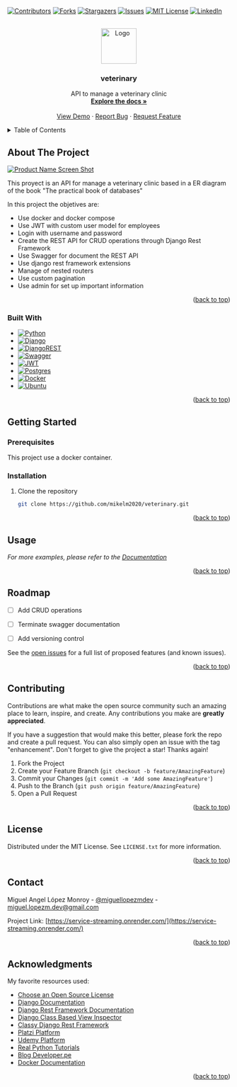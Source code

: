 <!-- Improved compatibility of back to top link: See: https://github.com/othneildrew/Best-README-Template/pull/73 -->
<a name="readme-top"></a>
<!--
*** Thanks for checking out the Best-README-Template. If you have a suggestion
*** that would make this better, please fork the repo and create a pull request
*** or simply open an issue with the tag "enhancement".
*** Don't forget to give the project a star!
*** Thanks again! Now go create something AMAZING! :D
-->



<!-- PROJECT SHIELDS -->
<!--
*** I'm using markdown "reference style" links for readability.
*** Reference links are enclosed in brackets [ ] instead of parentheses ( ).
*** See the bottom of this document for the declaration of the reference variables
*** for contributors-url, forks-url, etc. This is an optional, concise syntax you may use.
*** https://www.markdownguide.org/basic-syntax/#reference-style-links
-->
[![Contributors][contributors-shield]][contributors-url]
[![Forks][forks-shield]][forks-url]
[![Stargazers][stars-shield]][stars-url]
[![Issues][issues-shield]][issues-url]
[![MIT License][license-shield]][license-url]
[![LinkedIn][linkedin-shield]][linkedin-url]



<!-- PROJECT LOGO -->
<br />
<div align="center">
  <a href="https://github.com/mikelm2020/veterinary">
    <img src="https://github.com/mikelm2020/veterinary/blob/961be498851fc7b1e9d940550e7eb54ea3b2130f/logo.png" alt="Logo" width="80" height="80">
  </a>

  <h3 align="center">veterinary</h3>

  <p align="center">
    API to manage a veterinary clinic
    <br />
    <a href="https://github.com/mikelm2020/veterinary"><strong>Explore the docs »</strong></a>
    <br />
    <br />
    <a href="">View Demo</a>
    ·
    <a href="https://github.com/mikelm2020/veterinary/issues">Report Bug</a>
    ·
    <a href="https://github.com/mikelm2020/veterinary/issues">Request Feature</a>
  </p>
</div>



<!-- TABLE OF CONTENTS -->
<details>
  <summary>Table of Contents</summary>
  <ol>
    <li>
      <a href="#about-the-project">About The Project</a>
      <ul>
        <li><a href="#built-with">Built With</a></li>
      </ul>
    </li>
    <li>
      <a href="#getting-started">Getting Started</a>
      <ul>
        <li><a href="#prerequisites">Prerequisites</a></li>
        <li><a href="#installation">Installation</a></li>
      </ul>
    </li>
    <li><a href="#usage">Usage</a></li>
    <li><a href="#roadmap">Roadmap</a></li>
    <li><a href="#contributing">Contributing</a></li>
    <li><a href="#license">License</a></li>
    <li><a href="#contact">Contact</a></li>
    <li><a href="#acknowledgments">Acknowledgments</a></li>
  </ol>
</details>



<!-- ABOUT THE PROJECT -->
## About The Project

[![Product Name Screen Shot][product-screenshot]](https://github.com/mikelm2020/veterinary/blob/82a8c694a418723faacf992c5dd76b6e328120f8/api_playlists.png)

This proyect is an API for manage a veterinary clinic based in a ER diagram of the book "The practical book of databases"

In this project the objetives are:
* Use docker and docker compose
* Use JWT with custom user model for employees
* Login with username and password
* Create the REST API for CRUD operations through Django Rest Framework
* Use Swagger for document the REST API
* Use django rest framework extensions
* Manage of nested routers
* Use custom pagination
* Use admin for set up important information


<p align="right">(<a href="#readme-top">back to top</a>)</p>



### Built With



* [![Python][Python]][Python-url]
* [![Django][Django]][Django-url]
* [![DjangoREST][DjangoREST]][DjangoREST-url]
* [![Swagger][Swagger]][Swagger-url]
* [![JWT][JWT]][JWT-url]
* [![Postgres][Postgres]][Postgres-url]
* [![Docker][Docker]][Docker-url]
* [![Ubuntu][Ubuntu]][Ubuntu-url]


<p align="right">(<a href="#readme-top">back to top</a>)</p>



<!-- GETTING STARTED -->
## Getting Started


### Prerequisites

This project use a docker container.




### Installation


1. Clone the repository
   ```sh
   git clone https://github.com/mikelm2020/veterinary.git
   ```
<!-- 2. Create the python virtual enviroment
3. Prepare the virtual enviroment through of local requirements file in the requirements folder
   ```sh
   pip install -r requirements/local.txt
   ```
4. Create a JSON file with enviroment variables in the video_streaming folder

5. The enviroment variables are used in the settings -->

<p align="right">(<a href="#readme-top">back to top</a>)</p>



<!-- USAGE EXAMPLES -->
## Usage

<!-- In the next link can you use the API, the indications are:
1. Login with the email: jonas@gmail.com and password: Lafrancia
2. Copy token
3. Click in authorized button
4. Paste token in value field
5. Click in Authorize button
6. Click in close button
7. Can you use the API
8. Logout with refresh-token
9. Copy refresh-token from response of login
10. Paste refresh-token in request body of logout -->


_For more examples, please refer to the [Documentation](https://example.com/)_

<p align="right">(<a href="#readme-top">back to top</a>)</p>



<!-- ROADMAP -->
## Roadmap

- [ ] Add CRUD operations
- [ ] Terminate swagger documentation
- [ ] Add versioning control


See the [open issues](https://github.com/mikelm2020/veterinary/issues) for a full list of proposed features (and known issues).

<p align="right">(<a href="#readme-top">back to top</a>)</p>



<!-- CONTRIBUTING -->
## Contributing

Contributions are what make the open source community such an amazing place to learn, inspire, and create. Any contributions you make are **greatly appreciated**.

If you have a suggestion that would make this better, please fork the repo and create a pull request. You can also simply open an issue with the tag "enhancement".
Don't forget to give the project a star! Thanks again!

1. Fork the Project
2. Create your Feature Branch (`git checkout -b feature/AmazingFeature`)
3. Commit your Changes (`git commit -m 'Add some AmazingFeature'`)
4. Push to the Branch (`git push origin feature/AmazingFeature`)
5. Open a Pull Request

<p align="right">(<a href="#readme-top">back to top</a>)</p>



<!-- LICENSE -->
## License

Distributed under the MIT License. See `LICENSE.txt` for more information.

<p align="right">(<a href="#readme-top">back to top</a>)</p>



<!-- CONTACT -->
## Contact

Miguel Angel López Monroy - [@miguellopezmdev](https://twitter.com/miguellopezmdev) - miguel.lopezm.dev@gmail.com

Project Link: [https://service-streaming.onrender.com/](https://service-streaming.onrender.com/)

<p align="right">(<a href="#readme-top">back to top</a>)</p>



<!-- ACKNOWLEDGMENTS -->
## Acknowledgments

My favorite resources used:

* [Choose an Open Source License](https://choosealicense.com)
* [Django Documentation](https://docs.djangoproject.com/en/4.1/)
* [Django Rest Framework Documentation](https://www.django-rest-framework.org/)
* [Django Class Based View Inspector](http://ccbv.co.uk/)
* [Classy Django Rest Framework](https://www.cdrf.co/)
* [Platzi Platform](https://platzi.com/)
* [Udemy Platform](https://www.udemy.com/)
* [Real Python Tutorials](https://realpython.com/)
* [Blog Developer.pe](http://www.developerpe.com/)
* [Docker Documentation](https://docs.docker.com/)


<p align="right">(<a href="#readme-top">back to top</a>)</p>



<!-- MARKDOWN LINKS & IMAGES -->
<!-- https://www.markdownguide.org/basic-syntax/#reference-style-links -->
[contributors-shield]: https://img.shields.io/github/contributors/mikelm2020/veterinary.svg?style=for-the-badge
[contributors-url]: https://github.com/mikelm2020/veterinary/graphs/contributors
[forks-shield]: https://img.shields.io/github/forks/mikelm2020/veterinary.svg?style=for-the-badge
[forks-url]: https://github.com/mikelm2020/veterinary/network/members
[stars-shield]: https://img.shields.io/github/stars/mikelm2020/veterinary.svg?style=for-the-badge
[stars-url]: https://github.com/mikelm2020/veterinary/stargazers
[issues-shield]: https://img.shields.io/github/issues/mikelm2020/veterinary.svg?style=for-the-badge
[issues-url]: https://github.com/mikelm2020/veterinary/issues
[license-shield]: https://img.shields.io/github/license/mikelm2020/veterinary.svg?style=for-the-badge
[license-url]: https://github.com/mikelm2020/veterinary/blob/master/LICENSE.txt
[linkedin-shield]: https://img.shields.io/badge/-LinkedIn-black.svg?style=for-the-badge&logo=linkedin&colorB=555
[linkedin-url]: https://linkedin.com/in/miguellopezmdev
[product-screenshot]: https://github.com/mikelm2020/veterinary/blob/82a8c694a418723faacf992c5dd76b6e328120f8/api_playlists.png
[Python]: https://img.shields.io/badge/python-3670A0?style=for-the-badge&logo=python&logoColor=ffdd54
[Python-url]: https://www.python.org/
[Django]: https://img.shields.io/badge/django-%23092E20.svg?style=for-the-badge&logo=django&logoColor=white
[Django-url]: https://docs.djangoproject.com/es/4.0/topics/
[DjangoREST]: https://img.shields.io/badge/DJANGO-REST-ff1709?style=for-the-badge&logo=django&logoColor=white&color=ff1709&labelColor=gray
[DjangoREST-url]: https://www.django-rest-framework.org/
[Swagger]: https://img.shields.io/badge/-Swagger-%23Clojure?style=for-the-badge&logo=swagger&logoColor=white
[Swagger-url]: https://swagger.io/
[JWT]: https://img.shields.io/badge/JWT-black?style=for-the-badge&logo=JSON%20web%20tokens
[JWT-url]: https://jwt.io/
[Postgres]: https://img.shields.io/badge/postgres-%23316192.svg?style=for-the-badge&logo=postgresql&logoColor=white
[Postgres-url]: https://www.postgresql.org/
[Docker]: https://img.shields.io/badge/docker-%230db7ed.svg?style=for-the-badge&logo=docker&logoColor=white
[Docker-url]: https://www.docker.com/
[Ubuntu]: https://img.shields.io/badge/Ubuntu-E95420?style=for-the-badge&logo=ubuntu&logoColor=white
[Ubuntu-url]: https://ubuntu.com/download
